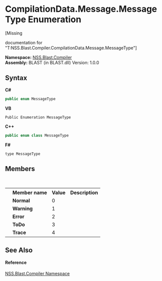 # CompilationData.Message.MessageType Enumeration
 

\[Missing <summary> documentation for "T:NSS.Blast.Compiler.CompilationData.Message.MessageType"\]

**Namespace:**&nbsp;<a href="26a25caa-f50b-92ad-f15c-dbb9db1493ae">NSS.Blast.Compiler</a><br />**Assembly:**&nbsp;BLAST (in BLAST.dll) Version: 1.0.0

## Syntax

**C#**<br />
``` C#
public enum MessageType
```

**VB**<br />
``` VB
Public Enumeration MessageType
```

**C++**<br />
``` C++
public enum class MessageType
```

**F#**<br />
``` F#
type MessageType
```


## Members
&nbsp;<table><tr><th></th><th>Member name</th><th>Value</th><th>Description</th></tr><tr><td /><td target="F:NSS.Blast.Compiler.CompilationData.Message.MessageType.Normal">**Normal**</td><td>0</td><td /></tr><tr><td /><td target="F:NSS.Blast.Compiler.CompilationData.Message.MessageType.Warning">**Warning**</td><td>1</td><td /></tr><tr><td /><td target="F:NSS.Blast.Compiler.CompilationData.Message.MessageType.Error">**Error**</td><td>2</td><td /></tr><tr><td /><td target="F:NSS.Blast.Compiler.CompilationData.Message.MessageType.ToDo">**ToDo**</td><td>3</td><td /></tr><tr><td /><td target="F:NSS.Blast.Compiler.CompilationData.Message.MessageType.Trace">**Trace**</td><td>4</td><td /></tr></table>

## See Also


#### Reference
<a href="26a25caa-f50b-92ad-f15c-dbb9db1493ae">NSS.Blast.Compiler Namespace</a><br />